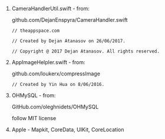 1. CameraHandlerUtil.swift - from:

   github.com/DejanEnspyra/CameraHandler.swift

   `// theappspace.com`

   `// Created by Dejan Atanasov on 26/06/2017.`

   `// Copyright @ 2017 Dejan Atanasov. All rights reserved.`

2. AppImageHelpler.swift - from:

   github.com/loukerx/compressImage

   `// Created by Yin Hua on 8/06/2016.`

3. OHMySQL - from:

   GitHub.com/oleghnidets/OHMySQL

   follow MIT license

4. Apple - Mapkit, CoreData, UIKit, CoreLocation